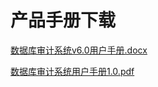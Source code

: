 

# 产品手册下载

[数据库审计系统v6.0用户手册.docx](https://dn-audit-docs.cn-bj.ufileos.com/UCloud%E6%95%B0%E6%8D%AE%E5%BA%93%E5%AE%A1%E8%AE%A1%E7%B3%BB%E7%BB%9FV6.0%E7%94%A8%E6%88%B7%E6%89%8B%E5%86%8C.docx)

[数据库审计系统用户手册1.0.pdf](http://dn-audit-docs.cn-bj.ufileos.com/%E6%95%B0%E6%8D%AE%E5%BA%93%E5%AE%A1%E8%AE%A1%E7%B3%BB%E7%BB%9FUDAS%E7%94%A8%E6%88%B7%E6%89%8B%E5%86%8C1.0.pdf)



